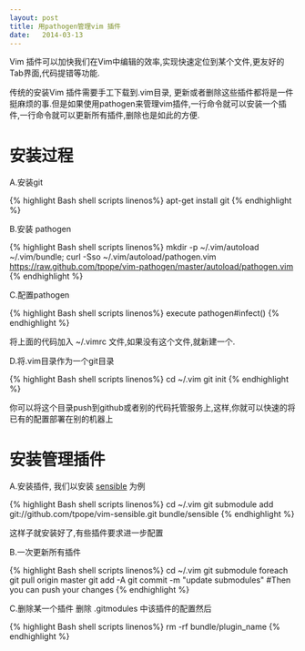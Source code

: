 ```yaml
---
layout: post
title: 用pathogen管理vim 插件
date:   2014-03-13
---
```


Vim 插件可以加快我们在Vim中编辑的效率,实现快速定位到某个文件,更友好的Tab界面,代码提错等功能.

传统的安装Vim 插件需要手工下载到.vim目录, 更新或者删除这些插件都将是一件挺麻烦的事.但是如果使用pathogen来管理vim插件,一行命令就可以安装一个插件,一行命令就可以更新所有插件,删除也是如此的方便.

安装过程
===

A.安装git

{% highlight Bash shell scripts linenos%}
apt-get install git
{% endhighlight %}

B.安装 pathogen

{% highlight Bash shell scripts linenos%}
mkdir -p ~/.vim/autoload ~/.vim/bundle;
curl -Sso ~/.vim/autoload/pathogen.vim https://raw.github.com/tpope/vim-pathogen/master/autoload/pathogen.vim
{% endhighlight %}

C.配置pathogen

{% highlight Bash shell scripts linenos%}
execute pathogen#infect()
{% endhighlight %}

将上面的代码加入 ~/.vimrc 文件,如果没有这个文件,就新建一个.

D.将.vim目录作为一个git目录

{% highlight Bash shell scripts linenos%}
cd ~/.vim
git init
{% endhighlight %}

你可以将这个目录push到github或者别的代码托管服务上,这样,你就可以快速的将已有的配置部署在别的机器上

安装管理插件
===

A.安装插件, 我们以安装 [sensible](https://github.com/tpope/vim-sensible) 为例

{% highlight Bash shell scripts linenos%}
cd ~/.vim
git submodule add git://github.com/tpope/vim-sensible.git bundle/sensible
{% endhighlight %}

这样子就安装好了,有些插件要求进一步配置

B.一次更新所有插件

{% highlight Bash shell scripts linenos%}
cd ~/.vim
git submodule foreach git pull origin master
git add -A
git commit -m "update submodules"
#Then you can push your changes
{% endhighlight %}

C.删除某一个插件
删除 .gitmodules 中该插件的配置然后

{% highlight Bash shell scripts linenos%}
rm -rf bundle/plugin_name
{% endhighlight %}
